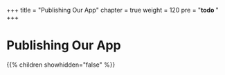 +++
title = "Publishing Our App"
chapter = true
weight = 120
pre = "<b>todo </b>"
+++

# Publishing Our App

{{% children showhidden="false" %}}


